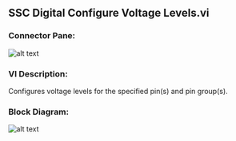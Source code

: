 ## **SSC Digital Configure Voltage Levels.vi**
### Connector Pane:
![alt text](/Digital/SSC%20Digital/Pin%20Levels%20and%20Timing/SSC%20Digital%20Configure%20Voltage%20Levels.vic.png "SSC Digital Configure Voltage Levels.vi connector pane")

### VI Description:
Configures voltage levels for the specified pin(s) and pin group(s).

### Block Diagram:
![alt text](/Digital/SSC%20Digital/Pin%20Levels%20and%20Timing/SSC%20Digital%20Configure%20Voltage%20Levels.vid.png "SSC Digital Configure Voltage Levels.vi block diagram")
